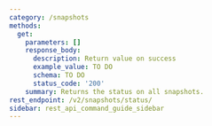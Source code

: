 ```yaml
---
category: /snapshots
methods:
  get:
    parameters: []
    response_body:
      description: Return value on success
      example_value: TO DO
      schema: TO DO
      status_code: '200'
    summary: Returns the status on all snapshots.
rest_endpoint: /v2/snapshots/status/
sidebar: rest_api_command_guide_sidebar
---
```

